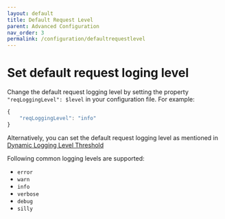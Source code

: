 ```yaml
---
layout: default
title: Default Request Level
parent: Advanced Configuration
nav_order: 3
permalink: /configuration/defaultrequestlevel
---
```


# Set default request loging level

Change the default request logging level by setting the property ```"reqLoggingLevel": $level``` in your configuration file. For example:

```js
{
    "reqLoggingLevel": "info"
}
```

Alternatively, you can set the default request logging level as mentioned in [Dynamic Logging Level Threshold](/cf-nodejs-logging-support/advanced-usage/dynamic-logging-level-threshold)

Following common logging levels are supported:

- `error`
- `warn`
- `info`
- `verbose`
- `debug`
- `silly`
